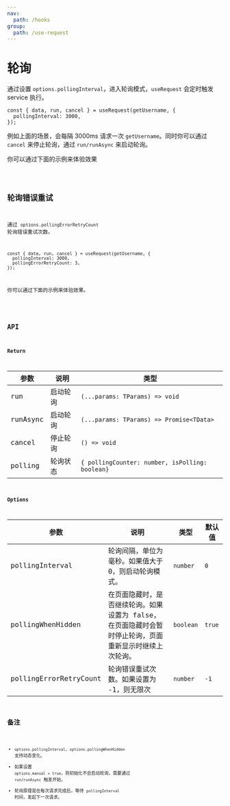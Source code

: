 ```yaml
---
nav:
  path: /hooks
group:
  path: /use-request
---
```


# 轮询

通过设置 `options.pollingInterval`，进入轮询模式，`useRequest` 会定时触发 service 执行。

```tsx | pure
const { data, run, cancel } = useRequest(getUsername, {
  pollingInterval: 3000,
});
```

例如上面的场景，会每隔 3000ms 请求一次 `getUsername`。同时你可以通过 `cancel` 来停止轮询，通过 `run/runAsync` 来启动轮询。

你可以通过下面的示例来体验效果

<code src="./demo/polling.tsx" />

## 轮询错误重试

通过 `options.pollingErrorRetryCount` 轮询错误重试次数。

```tsx | pure
const { data, run, cancel } = useRequest(getUsername, {
  pollingInterval: 3000,
  pollingErrorRetryCount: 3,
});
```

你可以通过下面的示例来体验效果。

<code src="./demo/pollingError.tsx" />

## API

### Return

| 参数     | 说明     | 类型                                            |
| -------- | -------- | ----------------------------------------------- |
| run      | 启动轮询 | `(...params: TParams) => void`                  |
| runAsync | 启动轮询 | `(...params: TParams) => Promise<TData>`        |
| cancel   | 停止轮询 | `() => void`                                    |
| polling  | 轮询状态 | `{ pollingCounter: number, isPolling: boolean}` |

### Options

| 参数                   | 说明                                                                                                   | 类型      | 默认值 |
| ---------------------- | ------------------------------------------------------------------------------------------------------ | --------- | ------ |
| pollingInterval        | 轮询间隔，单位为毫秒。如果值大于 0，则启动轮询模式。                                                   | `number`  | `0`    |
| pollingWhenHidden      | 在页面隐藏时，是否继续轮询。如果设置为 false，在页面隐藏时会暂时停止轮询，页面重新显示时继续上次轮询。 | `boolean` | `true` |
| pollingErrorRetryCount | 轮询错误重试次数。如果设置为 -1，则无限次                                                              | `number`  | `-1`   |

## 备注

- `options.pollingInterval`、`options.pollingWhenHidden` 支持动态变化。
- 如果设置 `options.manual = true`，则初始化不会启动轮询，需要通过 `run/runAsync` 触发开始。
- 轮询原理是在每次请求完成后，等待 `pollingInterval` 时间，发起下一次请求。
